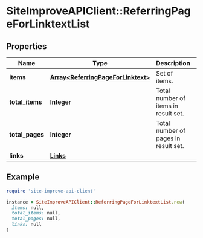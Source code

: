 # SiteImproveAPIClient::ReferringPageForLinktextList

## Properties

| Name | Type | Description | Notes |
| ---- | ---- | ----------- | ----- |
| **items** | [**Array&lt;ReferringPageForLinktext&gt;**](ReferringPageForLinktext.md) | Set of items. |  |
| **total_items** | **Integer** | Total number of items in result set. |  |
| **total_pages** | **Integer** | Total number of pages in result set. |  |
| **links** | [**Links**](Links.md) |  | [optional] |

## Example

```ruby
require 'site-improve-api-client'

instance = SiteImproveAPIClient::ReferringPageForLinktextList.new(
  items: null,
  total_items: null,
  total_pages: null,
  links: null
)
```

